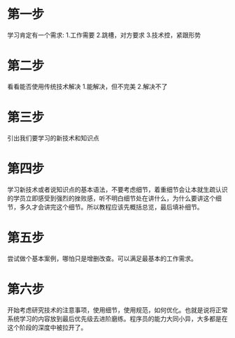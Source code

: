 # 第一步
学习肯定有一个需求:
1.工作需要
2.跳槽，对方要求
3.技术控，紧跟形势

# 第二步
看看能否使用传统技术解决
1.能解决，但不完美
2.解决不了

# 第三步
引出我们要学习的新技术和知识点

# 第四步
学习新技术或者说知识点的基本语法，不要考虑细节，着重细节会让本就生疏认识的学员立即感受到强烈的挫败感，听不明白细节处在讲什么，为什么要讲这个细节，多久才会讲完这个细节。所以教程应该先概括总览，最后填补细节。

# 第五步
尝试做个基本案例，哪怕只是增删改查。可以满足最基本的工作需求。

# 第六步
开始考虑研究技术的注意事项，使用细节，使用规范，如何优化。也就是说将正常系统学习的内容放到最后优先级去进阶磨练。程序员的能力大同小异，大多都是在这个阶段的深度中被拉开了。